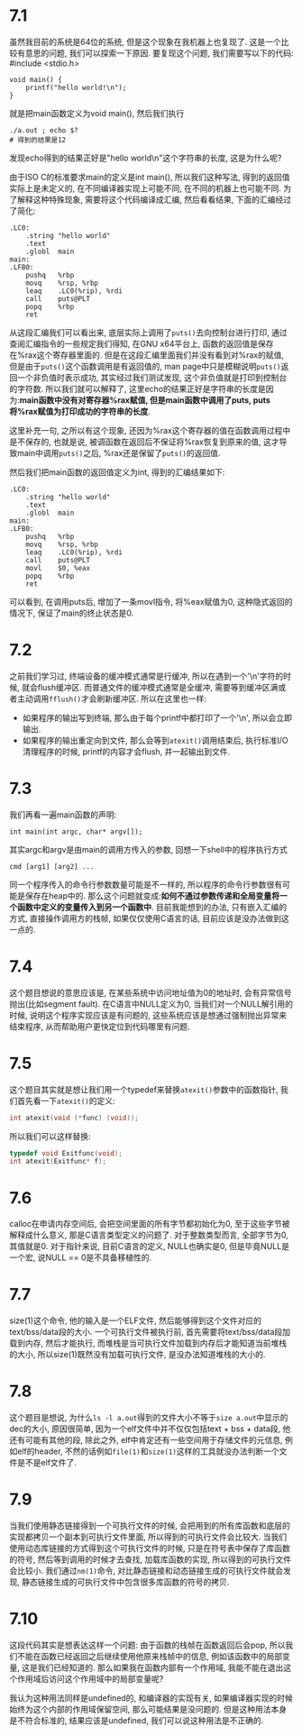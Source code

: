 # 7.1
虽然我目前的系统是64位的系统, 但是这个现象在我机器上也复现了. 这是一个比较有意思的问题, 我们可以探索一下原因.
要复现这个问题, 我们需要写以下的代码:
#include <stdio.h>

```
void main() {
    printf("hello world!\n");
}
```
就是把main函数定义为void main(), 然后我们执行
```
./a.out ; echo $?
# 得到的结果是12
```
发现echo得到的结果正好是"hello world\n"这个字符串的长度, 这是为什么呢?


由于ISO C的标准要求main的定义是int main(), 所以我们这种写法, 得到的返回值实际上是未定义的, 在不同编译器实现上可能不同, 在不同的机器上也可能不同.
为了解释这种特殊现象, 需要将这个代码编译成汇编, 然后看看结果, 下面的汇编经过了简化:

```assembly
.LC0:
	.string	"hello world"
	.text
	.globl	main
main:
.LFB0:
	pushq	%rbp
	movq	%rsp, %rbp
	leaq	.LC0(%rip), %rdi
	call	puts@PLT
	popq	%rbp
	ret
```
从这段汇编我们可以看出来, 底层实际上调用了`puts()`去向控制台进行打印, 通过查阅汇编指令的一些规定我们得知, 在GNU x64平台上, 函数的返回值是保存在%rax这个寄存器里面的. 但是在这段汇编里面我们并没有看到对%rax的赋值, 但是由于`puts()`这个函数调用是有返回值的, man page中只是模糊说明`puts()`返回一个非负值时表示成功, 其实经过我们测试发现, 这个非负值就是打印到控制台的字符数. 所以我们就可以解释了, 这里echo的结果正好是字符串的长度是因为:**main函数中没有对寄存器%rax赋值, 但是main函数中调用了puts, puts将%rax赋值为打印成功的字符串的长度**. 

这里补充一句, 之所以有这个现象, 还因为%rax这个寄存器的值在函数调用过程中是不保存的, 也就是说, 被调函数在返回后不保证将%rax恢复到原来的值, 这才导致main中调用`puts()`之后, %rax还是保留了`puts()`的返回值.

然后我们把main函数的返回值定义为int, 得到的汇编结果如下:
```assembly
.LC0:
	.string	"hello world"
	.text
	.globl	main
main:
.LFB0:
	pushq	%rbp
	movq	%rsp, %rbp
	leaq	.LC0(%rip), %rdi
	call	puts@PLT
	movl	$0, %eax
	popq	%rbp
	ret
```
可以看到, 在调用puts后, 增加了一条movl指令, 将%eax赋值为0, 这种隐式返回的情况下, 保证了main的终止状态是0.

# 7.2
之前我们学习过, 终端设备的缓冲模式通常是行缓冲, 所以在遇到一个'\n'字符的时候, 就会flush缓冲区. 而普通文件的缓冲模式通常是全缓冲, 需要等到缓冲区满或者主动调用`fflush()`才会刷新缓冲区. 所以在这里也一样:
+ 如果程序的输出写到终端, 那么由于每个printf中都打印了一个'\n', 所以会立即输出.
+ 如果程序的输出重定向到文件, 那么会等到`atexit()`调用结束后, 执行标准I/O清理程序的时候, printf的内容才会flush, 并一起输出到文件. 

# 7.3
我们再看一遍main函数的声明:
```
int main(int argc, char* argv[]);
```
其实argc和argv是由main的调用方传入的参数, 回想一下shell中的程序执行方式
```shell
cmd [arg1] [arg2] ...

```
同一个程序传入的命令行参数数量可能是不一样的, 所以程序的命令行参数很有可能是保存在heap中的. 那么这个问题就变成:**如何不通过参数传递和全局变量将一个函数中定义的变量传入到另一个函数中**. 目前我能想到的办法, 只有嵌入汇编的方式, 直接操作调用方的栈帧, 如果仅仅使用C语言的话, 目前应该是没办法做到这一点的.

# 7.4 
这个题目想说的意思应该是, 在某些系统中访问地址值为0的地址时, 会有异常信号抛出(比如segment fault). 在C语言中NULL定义为0, 当我们对一个NULL解引用的时候, 说明这个程序实现应该是有问题的, 这些系统应该是想通过强制抛出异常来结束程序, 从而帮助用户更快定位到代码哪里有问题.

# 7.5
这个题目其实就是想让我们用一个typedef来替换`atexit()`参数中的函数指针, 我们首先看一下`atexit()`的定义:
```C
int atexit(void (*func) (void));
```
所以我们可以这样替换:
```C
typedef void Exitfunc(void);
int atexit(Exitfunc* f);
```

# 7.6
calloc在申请内存空间后, 会把空间里面的所有字节都初始化为0, 至于这些字节被解释成什么意义, 那是C语言类型定义的问题了. 对于整数类型而言, 全部字节为0, 其值就是0. 对于指针来说, 目前C语言的定义, NULL也确实是0, 但是毕竟NULL是一个宏, 说NULL == 0是不具备移植性的.

# 7.7
size(1)这个命令, 他的输入是一个ELF文件, 然后能够得到这个文件对应的 text/bss/data段的大小. 一个可执行文件被执行前, 首先需要将text/bss/data段加载到内存, 然后才能执行, 而堆栈是当可执行文件加载到内存后才能知道当前堆栈的大小, 所以size(1)既然没有加载可执行文件, 是没办法知道堆栈的大小的.

# 7.8
这个题目是想说, 为什么`ls -l a.out`得到的文件大小不等于`size a.out`中显示的dec的大小, 原因很简单, 因为一个elf文件中并不仅仅包括text + bss + data段, 他还有可能有其他的段, 除此之外, elf中肯定还有一些空间用于存储文件的元信息, 例如elf的header, 不然的话例如`file(1)`和`size(1)`这样的工具就没办法判断一个文件是不是elf文件了.

# 7.9
当我们使用静态链接得到一个可执行文件的时候, 会把用到的所有库函数和底层的实现都拷贝一个副本到可执行文件里面, 所以得到的可执行文件会比较大. 当我们使用动态库链接的方式得到这个可执行文件的时候, 只是在符号表中保存了库函数的符号, 然后等到调用的时候才去查找, 加载库函数的实现, 所以得到的可执行文件会比较小.
我们通过`nm(1)`命令, 对比静态链接和动态链接生成的可执行文件就会发现, 静态链接生成的可执行文件中包含很多库函数的符号的拷贝.

# 7.10
这段代码其实是想表达这样一个问题: 由于函数的栈帧在函数返回后会pop, 所以我们不能在函数已经返回之后继续使用他原来栈帧中的信息, 例如该函数中的局部变量, 这是我们已经知道的. 那么如果我在函数内部有一个作用域, 我能不能在退出这个作用域后访问这个作用域中的局部变量呢?

我认为这种用法同样是undefined的, 和编译器的实现有关, 如果编译器实现的时候始终为这个内部的作用域保留空间, 那么可能结果是没问题的. 但是这种用法本身是不符合标准的, 结果应该是undefined, 我们可以说这种用法是不正确的.